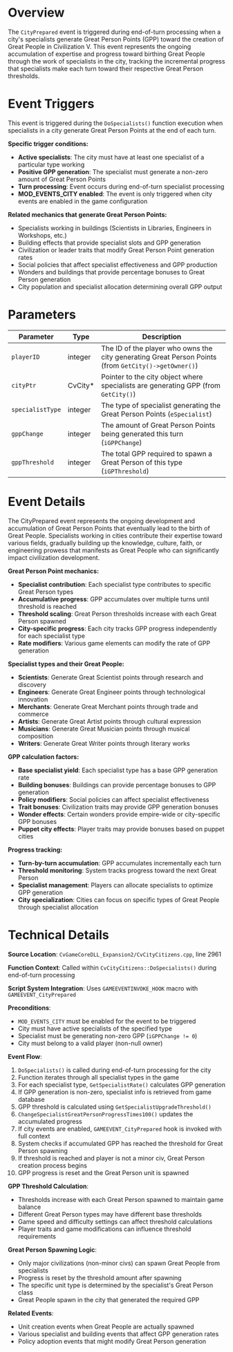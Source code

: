 # Overview

The `CityPrepared` event is triggered during end-of-turn processing when a city's specialists generate Great Person Points (GPP) toward the creation of Great People in Civilization V. This event represents the ongoing accumulation of expertise and progress toward birthing Great People through the work of specialists in the city, tracking the incremental progress that specialists make each turn toward their respective Great Person thresholds.

# Event Triggers

This event is triggered during the `DoSpecialists()` function execution when specialists in a city generate Great Person Points at the end of each turn.

**Specific trigger conditions:**
- **Active specialists**: The city must have at least one specialist of a particular type working
- **Positive GPP generation**: The specialist must generate a non-zero amount of Great Person Points
- **Turn processing**: Event occurs during end-of-turn specialist processing
- **MOD_EVENTS_CITY enabled**: The event is only triggered when city events are enabled in the game configuration

**Related mechanics that generate Great Person Points:**
- Specialists working in buildings (Scientists in Libraries, Engineers in Workshops, etc.)
- Building effects that provide specialist slots and GPP generation
- Civilization or leader traits that modify Great Person Point generation rates
- Social policies that affect specialist effectiveness and GPP production
- Wonders and buildings that provide percentage bonuses to Great Person generation
- City population and specialist allocation determining overall GPP output

# Parameters

| Parameter | Type | Description |
|-----------|------|-------------|
| `playerID` | integer | The ID of the player who owns the city generating Great Person Points (from `GetCity()->getOwner()`) |
| `cityPtr` | CvCity* | Pointer to the city object where specialists are generating GPP (from `GetCity()`) |
| `specialistType` | integer | The type of specialist generating the Great Person Points (`eSpecialist`) |
| `gppChange` | integer | The amount of Great Person Points being generated this turn (`iGPPChange`) |
| `gppThreshold` | integer | The total GPP required to spawn a Great Person of this type (`iGPThreshold`) |

# Event Details

The CityPrepared event represents the ongoing development and accumulation of Great Person Points that eventually lead to the birth of Great People. Specialists working in cities contribute their expertise toward various fields, gradually building up the knowledge, culture, faith, or engineering prowess that manifests as Great People who can significantly impact civilization development.

**Great Person Point mechanics:**
- **Specialist contribution**: Each specialist type contributes to specific Great Person types
- **Accumulative progress**: GPP accumulates over multiple turns until threshold is reached
- **Threshold scaling**: Great Person thresholds increase with each Great Person spawned
- **City-specific progress**: Each city tracks GPP progress independently for each specialist type
- **Rate modifiers**: Various game elements can modify the rate of GPP generation

**Specialist types and their Great People:**
- **Scientists**: Generate Great Scientist points through research and discovery
- **Engineers**: Generate Great Engineer points through technological innovation
- **Merchants**: Generate Great Merchant points through trade and commerce
- **Artists**: Generate Great Artist points through cultural expression
- **Musicians**: Generate Great Musician points through musical composition
- **Writers**: Generate Great Writer points through literary works

**GPP calculation factors:**
- **Base specialist yield**: Each specialist type has a base GPP generation rate
- **Building bonuses**: Buildings can provide percentage bonuses to GPP generation
- **Policy modifiers**: Social policies can affect specialist effectiveness
- **Trait bonuses**: Civilization traits may provide GPP generation bonuses
- **Wonder effects**: Certain wonders provide empire-wide or city-specific GPP bonuses
- **Puppet city effects**: Player traits may provide bonuses based on puppet cities

**Progress tracking:**
- **Turn-by-turn accumulation**: GPP accumulates incrementally each turn
- **Threshold monitoring**: System tracks progress toward the next Great Person
- **Specialist management**: Players can allocate specialists to optimize GPP generation
- **City specialization**: Cities can focus on specific types of Great People through specialist allocation

# Technical Details

**Source Location**: `CvGameCoreDLL_Expansion2/CvCityCitizens.cpp`, line 2961

**Function Context**: Called within `CvCityCitizens::DoSpecialists()` during end-of-turn processing

**Script System Integration**: Uses `GAMEEVENTINVOKE_HOOK` macro with `GAMEEVENT_CityPrepared`

**Preconditions**:
- `MOD_EVENTS_CITY` must be enabled for the event to be triggered
- City must have active specialists of the specified type
- Specialist must be generating non-zero GPP (`iGPPChange != 0`)
- City must belong to a valid player (non-null owner)

**Event Flow**:
1. `DoSpecialists()` is called during end-of-turn processing for the city
2. Function iterates through all specialist types in the game
3. For each specialist type, `GetSpecialistRate()` calculates GPP generation
4. If GPP generation is non-zero, specialist info is retrieved from game database
5. GPP threshold is calculated using `GetSpecialistUpgradeThreshold()`
6. `ChangeSpecialistGreatPersonProgressTimes100()` updates the accumulated progress
7. If city events are enabled, `GAMEEVENT_CityPrepared` hook is invoked with full context
8. System checks if accumulated GPP has reached the threshold for Great Person spawning
9. If threshold is reached and player is not a minor civ, Great Person creation process begins
10. GPP progress is reset and the Great Person unit is spawned

**GPP Threshold Calculation**:
- Thresholds increase with each Great Person spawned to maintain game balance
- Different Great Person types may have different base thresholds
- Game speed and difficulty settings can affect threshold calculations
- Player traits and game modifications can influence threshold requirements

**Great Person Spawning Logic**:
- Only major civilizations (non-minor civs) can spawn Great People from specialists
- Progress is reset by the threshold amount after spawning
- The specific unit type is determined by the specialist's Great Person class
- Great People spawn in the city that generated the required GPP

**Related Events**:
- Unit creation events when Great People are actually spawned
- Various specialist and building events that affect GPP generation rates
- Policy adoption events that might modify Great Person generation